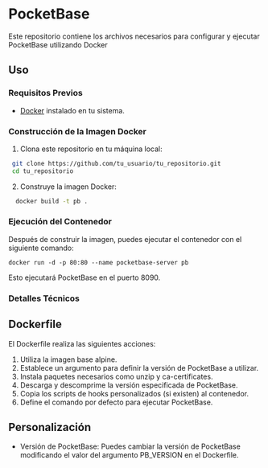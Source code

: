 # PocketBase

Este repositorio contiene los archivos necesarios para configurar y ejecutar PocketBase utilizando Docker

## Uso

### Requisitos Previos

- [Docker](https://www.docker.com/get-started) instalado en tu sistema.

### Construcción de la Imagen Docker

1. Clona este repositorio en tu máquina local:
  ```bash
   git clone https://github.com/tu_usuario/tu_repositorio.git
   cd tu_repositorio
  ```

2. Construye la imagen Docker:
  ```bash
    docker build -t pb .
  ```

### Ejecución del Contenedor
Después de construir la imagen, puedes ejecutar el contenedor con el siguiente comando:

```
docker run -d -p 80:80 --name pocketbase-server pb
```

Esto ejecutará PocketBase en el puerto 8090.

### Detalles Técnicos
## Dockerfile
El Dockerfile realiza las siguientes acciones:

1. Utiliza la imagen base alpine.
2. Establece un argumento para definir la versión de PocketBase a utilizar.
3. Instala paquetes necesarios como unzip y ca-certificates.
4. Descarga y descomprime la versión especificada de PocketBase.
5. Copia los scripts de hooks personalizados (si existen) al contenedor.
6. Define el comando por defecto para ejecutar PocketBase.

## Personalización
- Versión de PocketBase: Puedes cambiar la versión de PocketBase modificando el valor del argumento PB_VERSION en el Dockerfile.

